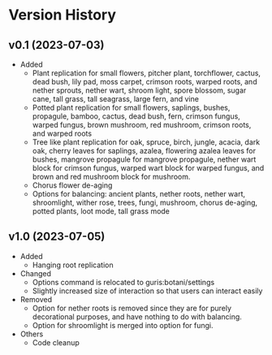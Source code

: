 # Version History
## v0.1 (2023-07-03)
* Added
  * Plant replication for small flowers, pitcher plant, torchflower, cactus, dead bush, lily pad, moss carpet, crimson roots, warped roots, and nether sprouts, nether wart, shroom light, spore blossom, sugar cane, tall grass, tall seagrass, large fern, and vine
  * Potted plant replication for small flowers, saplings, bushes, propagule, bamboo, cactus, dead bush, fern, crimson fungus, warped fungus, brown mushroom, red mushroom, crimson roots, and warped roots
  * Tree like plant replication for oak, spruce, birch, jungle, acacia, dark oak, cherry leaves for saplings, azalea, flowering azalea leaves for bushes, mangrove propagule for mangrove propagule, nether wart block for crimson fungus, warped wart block for warped fungus, and brown and red mushroom block for mushroom.
  * Chorus flower de-aging
  * Options for balancing: ancient plants, nether roots, nether wart, shroomlight, wither rose, trees, fungi, mushroom, chorus de-aging, potted plants, loot mode, tall grass mode

## v1.0 (2023-07-05)
* Added
  * Hanging root replication
* Changed
  * Options command is relocated to guris:botani/settings
  * Slightly increased size of interaction so that users can interact easily
* Removed
  * Option for nether roots is removed since they are for purely decorational purposes, and have nothing to do with balancing.
  * Option for shroomlight is merged into option for fungi.
* Others
  * Code cleanup

